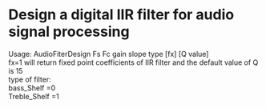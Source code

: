 # Design a digital IIR filter for audio signal processing

Usage: AudioFiterDesign Fs Fc gain slope type [fx] [Q value]     
fx=1 will return fixed point coefficients of IIR filter and the default value of Q is 15     
type of filter:    
bass_Shelf =0   
Treble_Shelf =1   
